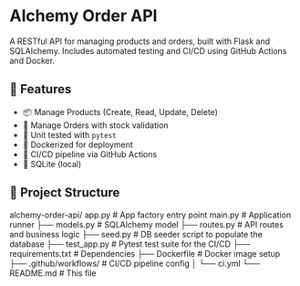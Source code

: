 # Alchemy Order API
A RESTful API for managing products and orders, built with Flask and SQLAlchemy. Includes automated testing and CI/CD using GitHub Actions and Docker.

## 🚀 Features

- 📦 Manage Products (Create, Read, Update, Delete)
- 🛒 Manage Orders with stock validation
- 🧪 Unit tested with `pytest`
- 🐳 Dockerized for deployment
- 🔄 CI/CD pipeline via GitHub Actions
- 💾 SQLite (local)

## 📂 Project Structure

alchemy-order-api/
  app.py # App factory entry point
  main.py # Application runner
├── models.py # SQLAlchemy model
├── routes.py # API routes and business logic
├── seed.py # DB seeder script to populate the database
├── test_app.py # Pytest test suite for the CI/CD
├── requirements.txt # Dependencies
├── Dockerfile # Docker image setup
├── .github/workflows/ # CI/CD pipeline config
│ └── ci.yml
└── README.md # This file


